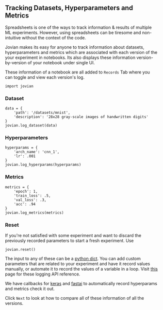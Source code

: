 ## Tracking Datasets, Hyperparameters and Metrics

Spreadsheets is one of the ways to track information & results of multiple ML experiments. However, using spreadsheets can be tiresome and non-intuitive without the context of the code.

Jovian makes its easy for anyone to track information about datasets, hyperparameters and metrics which are associated with each version of the your experiment in notebooks. Its also displays these information version-by-version of your notebook under single UI.

These information of a notebook are all added to `Records` Tab where you can toggle and view each version's log.

<!-- TODO: Add Pic.  -->

```
import jovian
```

### Dataset

```
data = {
    'path': '/datasets/mnist',
    'description': '28x28 gray-scale images of handwritten digits'
}
jovian.log_dataset(data)
```

### Hyperparameters

```
hyperparams = {
    'arch_name': 'cnn_1',
    'lr': .001
}
jovian.log_hyperparams(hyperparams)
```

### Metrics

```
metrics = {
    'epoch': 1,
    'train_loss': .5,
    'val_loss': .3,
    'acc': .94
}
jovian.log_metrics(metrics)
```

### Reset

If you're not satisfied with some experiment and want to discard the previously recorded parameters to start a fresh experiment. Use

```
jovian.reset()
```

The input to any of these can be a [python dict](https://docs.python.org/3/tutorial/datastructures.html#dictionaries). You can add custom parameters that are related to your experiment and have it record values manually, or automate it to record the values of a variable in a loop.
Visit [this](../jvn/logger.md) page for these logging API reference.

We have callbacks for [keras](../callbacks/keras.md) and [fastai](../callbacks/fastai.md) to automatically record hyperparams and metrics check it out.

Click `Next` to look at how to compare all of these information of all the versions.
